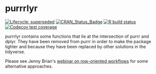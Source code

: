 # purrrlyr

<!-- badges: start -->
[![Lifecycle: superseded](https://img.shields.io/badge/lifecycle-superseded-blue.svg)](https://www.tidyverse.org/lifecycle/#superseded)
[![CRAN_Status_Badge](http://www.r-pkg.org/badges/version/purrrlyr)](https://cran.r-project.org/package=purrrlyr)
[![R build status](https://github.com/hadley/purrrlyr/workflows/R-CMD-check/badge.svg)](https://github.com/hadley/purrrlyr/actions)
[![Codecov test coverage](https://codecov.io/gh/hadley/purrrlyr/branch/master/graph/badge.svg)](https://codecov.io/gh/hadley/purrrlyr?branch=master)
<!-- badges: end -->

purrrlyr contains some functions that lie at the intersection of purrr
and dplyr. They have been removed from purrr in order to make the
package lighter and because they have been replaced by other solutions
in the tidyverse.

Please see Jenny Brian's
[webinar on row-oriented workflows](https://github.com/jennybc/row-oriented-workflows#readme)
for some alternative approaches.
